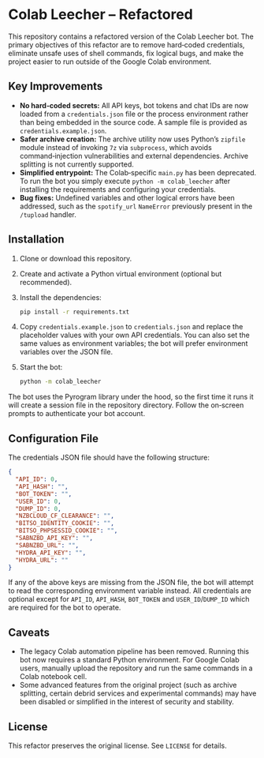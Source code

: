 # Colab Leecher – Refactored

This repository contains a refactored version of the Colab Leecher bot.  The
primary objectives of this refactor are to remove hard‑coded credentials,
eliminate unsafe uses of shell commands, fix logical bugs, and make the
project easier to run outside of the Google Colab environment.

## Key Improvements

* **No hard‑coded secrets:** All API keys, bot tokens and chat IDs are now
  loaded from a ``credentials.json`` file or the process environment rather
  than being embedded in the source code.  A sample file is provided as
  ``credentials.example.json``.
* **Safer archive creation:** The archive utility now uses Python’s
  ``zipfile`` module instead of invoking ``7z`` via ``subprocess``, which
  avoids command‑injection vulnerabilities and external dependencies.  Archive
  splitting is not currently supported.
* **Simplified entrypoint:** The Colab‑specific ``main.py`` has been
  deprecated.  To run the bot you simply execute ``python -m colab_leecher``
  after installing the requirements and configuring your credentials.
* **Bug fixes:** Undefined variables and other logical errors have been
  addressed, such as the ``spotify_url`` ``NameError`` previously present in
  the ``/tupload`` handler.

## Installation

1.  Clone or download this repository.
2.  Create and activate a Python virtual environment (optional but
    recommended).
3.  Install the dependencies:

    ```bash
    pip install -r requirements.txt
    ```

4.  Copy ``credentials.example.json`` to ``credentials.json`` and replace the
    placeholder values with your own API credentials.  You can also set the
    same values as environment variables; the bot will prefer environment
    variables over the JSON file.

5.  Start the bot:

    ```bash
    python -m colab_leecher
    ```

The bot uses the Pyrogram library under the hood, so the first time it
runs it will create a session file in the repository directory.  Follow
the on‑screen prompts to authenticate your bot account.

## Configuration File

The credentials JSON file should have the following structure:

```json
{
  "API_ID": 0,
  "API_HASH": "",
  "BOT_TOKEN": "",
  "USER_ID": 0,
  "DUMP_ID": 0,
  "NZBCLOUD_CF_CLEARANCE": "",
  "BITSO_IDENTITY_COOKIE": "",
  "BITSO_PHPSESSID_COOKIE": "",
  "SABNZBD_API_KEY": "",
  "SABNZBD_URL": "",
  "HYDRA_API_KEY": "",
  "HYDRA_URL": ""
}
```

If any of the above keys are missing from the JSON file, the bot will
attempt to read the corresponding environment variable instead.  All
credentials are optional except for ``API_ID``, ``API_HASH``, ``BOT_TOKEN``
and ``USER_ID``/``DUMP_ID`` which are required for the bot to operate.

## Caveats

* The legacy Colab automation pipeline has been removed.  Running this bot
  now requires a standard Python environment.  For Google Colab users,
  manually upload the repository and run the same commands in a Colab
  notebook cell.
* Some advanced features from the original project (such as archive
  splitting, certain debrid services and experimental commands) may have
  been disabled or simplified in the interest of security and stability.

## License

This refactor preserves the original license.  See ``LICENSE`` for
details.
